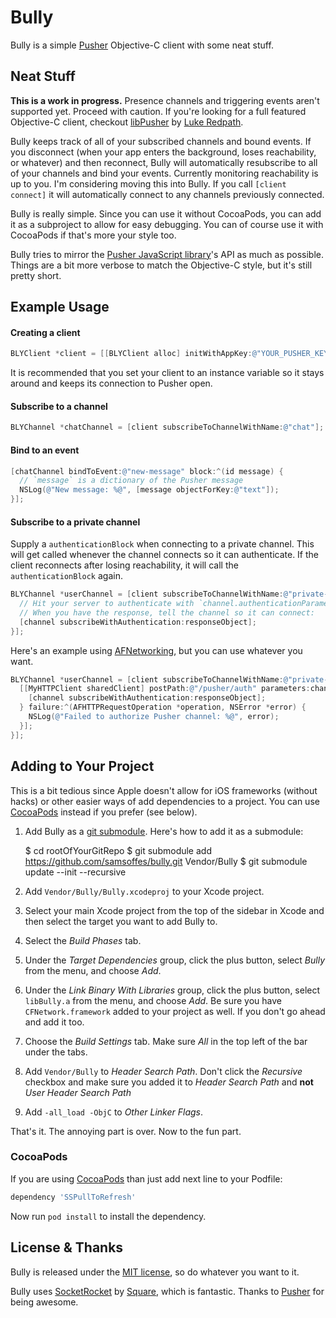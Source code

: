 # Bully

Bully is a simple [Pusher](http://pusher.com) Objective-C client with some neat stuff.

## Neat Stuff

**This is a work in progress.** Presence channels and triggering events aren't supported yet. Proceed with caution. If you're looking for a full featured Objective-C client, checkout [libPusher](https://github.com/lukeredpath/libPusher) by [Luke Redpath](https://github.com/lukeredpath).

Bully keeps track of all of your subscribed channels and bound events. If you disconnect (when your app enters the background, loses reachability, or whatever) and then reconnect, Bully will automatically resubscribe to all of your channels and bind your events. Currently monitoring reachability is up to you. I'm considering moving this into Bully. If you call `[client connect]` it will automatically connect to any channels previously connected.

Bully is really simple. Since you can use it without CocoaPods, you can add it as a subproject to allow for easy debugging. You can of course use it with CocoaPods if that's more your style too.

Bully tries to mirror the [Pusher JavaScript library](http://pusher.com/docs/client_api_guide)'s API as much as possible. Things are a bit more verbose to match the Objective-C style, but it's still pretty short.

## Example Usage

#### Creating a client

``` objective-c
BLYClient *client = [[BLYClient alloc] initWithAppKey:@"YOUR_PUSHER_KEY" delegate:self];
```

It is recommended that you set your client to an instance variable so it stays around and keeps its connection to Pusher open.

#### Subscribe to a channel

``` objective-c
BLYChannel *chatChannel = [client subscribeToChannelWithName:@"chat"];
```

#### Bind to an event

``` objective-c
[chatChannel bindToEvent:@"new-message" block:^(id message) {
  // `message` is a dictionary of the Pusher message
  NSLog(@"New message: %@", [message objectForKey:@"text"]);
}];
```

#### Subscribe to a private channel

Supply a `authenticationBlock` when connecting to a private channel. This will get called whenever the channel connects so it can authenticate. If the client reconnects after losing reachability, it will call the `authenticationBlock` again.

``` objective-c
BLYChannel *userChannel = [client subscribeToChannelWithName:@"private-user-42" authenticationBlock:^(BLYChannel *channel) {
  // Hit your server to authenticate with `channel.authenticationParameters` or `channel.authenticationParametersData`
  // When you have the response, tell the channel so it can connect:
  [channel subscribeWithAuthentication:responseObject];
}];
```

Here's an example using [AFNetworking](https://github.com/afnetworking/afnetworking), but you can use whatever you want.

``` objective-c
BLYChannel *userChannel = [client subscribeToChannelWithName:@"private-user-42" authenticationBlock:^(BLYChannel *channel) {
  [[MyHTTPClient sharedClient] postPath:@"/pusher/auth" parameters:channel.authenticationParameters success:^(AFHTTPRequestOperation *operation, id responseObject) {
    [channel subscribeWithAuthentication:responseObject];
  } failure:^(AFHTTPRequestOperation *operation, NSError *error) {
    NSLog(@"Failed to authorize Pusher channel: %@", error);
  }];
}];
```

## Adding to Your Project

This is a bit tedious since Apple doesn't allow for iOS frameworks (without hacks) or other easier ways of add dependencies to a project. You can use [CocoaPods](http://cocoapods.com) instead if you prefer (see below).

1. Add Bully as a [git submodule](http://schacon.github.com/git/user-manual.html#submodules). Here's how to add it as a submodule:

    $ cd rootOfYourGitRepo
    $ git submodule add https://github.com/samsoffes/bully.git Vendor/Bully
    $ git submodule update --init --recursive 

2. Add `Vendor/Bully/Bully.xcodeproj` to your Xcode project.

3. Select your main Xcode project from the top of the sidebar in Xcode and then select the target you want to add Bully to.

4. Select the *Build Phases* tab.

5. Under the *Target Dependencies* group, click the plus button, select *Bully* from the menu, and choose *Add*.

6. Under the *Link Binary With Libraries* group, click the plus button, select `libBully.a` from the menu, and choose *Add*. Be sure you have `CFNetwork.framework` added to your project as well. If you don't go ahead and add it too.

7. Choose the *Build Settings* tab. Make sure *All* in the top left of the bar under the tabs.

8. Add `Vendor/Bully` to *Header Search Path*. Don't click the *Recursive* checkbox and make sure you added it to *Header Search Path* and **not** *User Header Search Path*

9. Add `-all_load -ObjC` to *Other Linker Flags*.

That's it. The annoying part is over. Now to the fun part.

### CocoaPods

If you are using [CocoaPods](http://cocoapods.com) than just add next line to your Podfile:

``` ruby
dependency 'SSPullToRefresh'
```

Now run `pod install` to install the dependency.

## License & Thanks

Bully is released under the [MIT license](https://github.com/samsoffes/bully/blob/master/LICENSE), so do whatever you want to it.

Bully uses [SocketRocket](https://github.com/square/SocketRocket) by [Square](https://github.com/square), which is fantastic. Thanks to [Pusher](http://pusher.com) for being awesome. 
